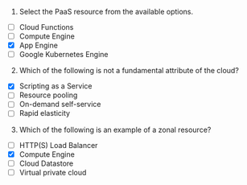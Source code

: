 1. Select the PaaS resource from the available options.

- [ ] Cloud Functions
- [ ] Compute Engine
- [X] App Engine
- [ ] Google Kubernetes Engine

2. Which of the following is not a fundamental attribute of the cloud?

- [X] Scripting as a Service
- [ ] Resource pooling
- [ ] On-demand self-service
- [ ] Rapid elasticity

3. Which of the following is an example of a zonal resource?

- [ ] HTTP(S) Load Balancer
- [X] Compute Engine
- [ ] Cloud Datastore
- [ ] Virtual private cloud
